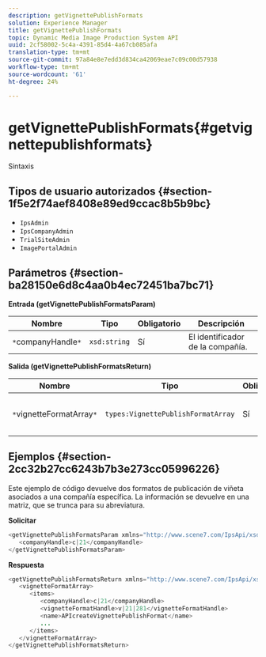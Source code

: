```yaml
---
description: getVignettePublishFormats
solution: Experience Manager
title: getVignettePublishFormats
topic: Dynamic Media Image Production System API
uuid: 2cf58002-5c4a-4391-85d4-4a67cb085afa
translation-type: tm+mt
source-git-commit: 97a84e8e7edd3d834ca42069eae7c09c00d57938
workflow-type: tm+mt
source-wordcount: '61'
ht-degree: 24%

---
```



# getVignettePublishFormats{#getvignettepublishformats}

Sintaxis

## Tipos de usuario autorizados {#section-1f5e2f74aef8408e89ed9ccac8b5b9bc}

* `IpsAdmin`
* `IpsCompanyAdmin`
* `TrialSiteAdmin`
* `ImagePortalAdmin`

## Parámetros {#section-ba28150e6d8c4aa0b4ec72451ba7bc71}

**Entrada (getVignettePublishFormatsParam)**

| Nombre | Tipo | Obligatorio | Descripción |
|---|---|---|---|
| `*`companyHandle`*` | `xsd:string` | Sí | El identificador de la compañía. |

**Salida (getVignettePublishFormatsReturn)**

| Nombre | Tipo | Obligatorio | Descripción |
|---|---|---|---|
| `*`vignetteFormatArray`*` | `types:VignettePublishFormatArray` | Sí | Matriz de formatos de publicación de viñeta. |

## Ejemplos {#section-2cc32b27cc6243b7b3e273cc05996226}

Este ejemplo de código devuelve dos formatos de publicación de viñeta asociados a una compañía específica. La información se devuelve en una matriz, que se trunca para su abreviatura.

**Solicitar**

```java
<getVignettePublishFormatsParam xmlns="http://www.scene7.com/IpsApi/xsd/2008-01-15">
   <companyHandle>c|21</companyHandle>
</getVignettePublishFormatsParam>
```

**Respuesta**

```java
<getVignettePublishFormatsReturn xmlns="http://www.scene7.com/IpsApi/xsd/2008-01-15">
   <vignetteFormatArray>
      <items>
         <companyHandle>c|21</companyHandle>
         <vignetteFormatHandle>v|21|281</vignetteFormatHandle>
         <name>APIcreateVignettePublishFormat</name>
         ...
      </items>
   </vignetteFormatArray>
</getVignettePublishFormatsReturn>
```

